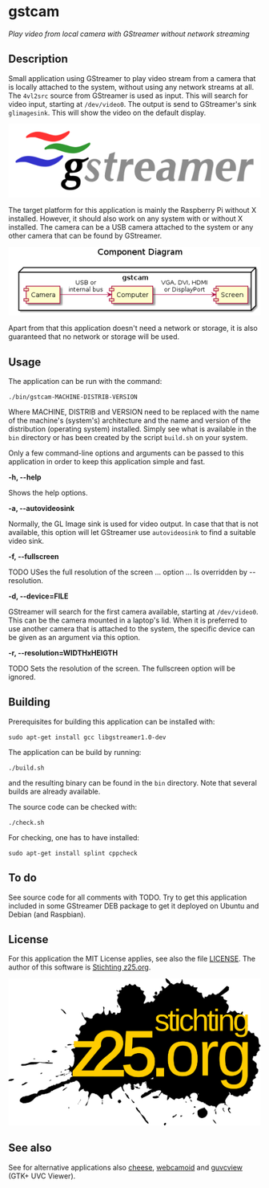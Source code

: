 gstcam
======

_Play video from local camera with GStreamer without network streaming_


Description
-----------

Small application using GStreamer to play video stream from a camera that is
locally attached to the system, without using any network streams at all. The
`4vl2src` source from GStreamer is used as input. This will search for video
input, starting at `/dev/video0`. The output is send to GStreamer's sink
`glimagesink`. This will show the video on the default display.

[![Logo GStreamer](images/logo-gstreamer.png?raw=true)](http://gstreamer.freedesktop.org)

The target platform for this application is mainly the Raspberry Pi without X
installed. However, it should also work on any system with or without X
installed. The camera can be a USB camera attached to the system or any other
camera that can be found by GStreamer.

![Component diagram](images/component-diagram.png?raw=true)

Apart from that this application doesn't need a network or storage, it is also
guaranteed that no network or storage will be used.


Usage
-----

The application can be run with the command:

    ./bin/gstcam-MACHINE-DISTRIB-VERSION

Where MACHINE, DISTRIB and VERSION need to be replaced with the name of the
machine's (system's) architecture and the name and version of the distribution
(operating system) installed. Simply see what is available in the `bin`
directory or has been created by the script `build.sh` on your system.

Only a few command-line options and arguments can be passed to this application
in order to keep this application simple and fast.

**-h, --help**

Shows the help options.

**-a, --autovideosink**

Normally, the GL Image sink is used for video output. In case that that is not
available, this option will let GStreamer use `autovideosink` to find a suitable
video sink.

**-f, --fullscreen**

TODO USes the full resolution of the screen ... option ... Is overridden by
--resolution.

**-d, --device=FILE**

GStreamer will search for the first camera available, starting at `/dev/video0`.
This can be the camera mounted in a laptop's lid. When it is preferred to use
another camera that is attached to the system, the specific device can be given
as an argument via this option.

**-r, --resolution=WIDTHxHEIGTH**

TODO Sets the resolution of the screen. The fullscreen option will be ignored.


Building
--------

Prerequisites for building this application can be installed with:

    sudo apt-get install gcc libgstreamer1.0-dev

The application can be build by running:

    ./build.sh

and the resulting binary can be found in the `bin` directory. Note that several
builds are already available.

The source code can be checked with:

    ./check.sh

For checking, one has to have installed:

    sudo apt-get install splint cppcheck


To do
-----

See source code for all comments with TODO. Try to get this application included
in some GStreamer DEB package to get it deployed on Ubuntu and Debian (and
Raspbian).


License
-------

For this application the MIT License applies, see also the file
[LICENSE](LICENSE). The author of this software is
[Stichting z25.org](http://z25.org).

[![Logo z25](images/logo-z25.png?raw=true)](http://z25.org)


See also
--------

See for alternative applications also [cheese](https://wiki.gnome.org/Apps/Cheese), [webcamoid](https://webcamoid.github.io) and [guvcview](http://guvcview.sourceforge.net) (GTK+ UVC Viewer).

